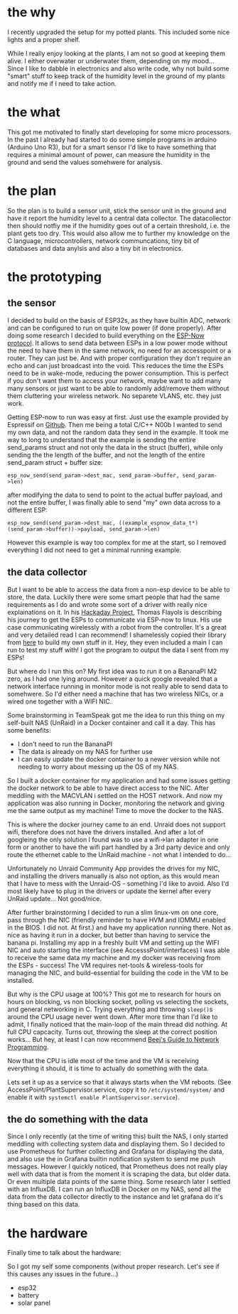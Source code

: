 # the why
I recently upgraded the setup for my potted plants. This included some nice lights and a proper shelf.

While I really enjoy looking at the plants, I am not so good at keeping them alive. I either overwater or underwater them, depending on my mood...
Since I like to dabble in electronics and also write code, why not build some "smart" stuff to keep track of the humidity level in the ground of my plants and notify me if I need to take action.

# the what
This got me motivated to finally start developing for some micro processors. In the past I already had started to do some simple programs in arduino (Arduino Uno R3), but for a smart sensor I'd like to have something that requires a minimal amount of power, can measure the humidity in the ground and send the values somehwere for analysis. 

# the plan
So the plan is to build a sensor unit, stick the sensor unit in the ground and have it report the humidity level to a central data collector. The datacollector then should notfiy me if the humidity goes out of a certain threshold, i.e. the plant gets too dry.
This would also allow me to further my knowledge on the C language, microcontrollers, network communcations, tiny bit of databases and data anylsis and also a tiny bit in electronics.

# the prototyping

## the sensor
I decided to build on the basis of ESP32s, as they have builtin ADC, network and can be configured to run on quite low power (if done properly).
After doing some research I decided to build everything on the [ESP-Now protocol](https://www.espressif.com/en/solutions/low-power-solutions/esp-now). It allows to send data between ESPs in a low power mode without the need to have them in the same network, no need for an accesspoint or a router. They can just be. And with proper configuration they don't require an echo and can just broadcast into the void. This reduces the time the ESPs need to be in wake-mode, reducing the power consumption. This is perfect if you don't want them to access your network, maybe want to add many many sensors or just want to be able to randomly add/remove them without them cluttering your wireless network. No separete VLANS, etc. they just work.

Getting ESP-now to run was easy at first. Just use the example provided by Espressif on [Github](https://github.com/espressif/esp-idf/tree/v5.2.1/examples/wifi/espnow). Then me being a total C/C++ N00b I wanted to send my own data, and not the random data they send in the example. 
It took me way to long to understand that the example is sending the entire send_params struct and not only the data in the struct (buffer), while only sending the the length of the buffer, and not the length of the entire send_param struct + buffer size:
```
esp_now_send(send_param->dest_mac, send_param->buffer, send_param->len)
```

after modifying the data to send to point to the actual buffer payload, and not the entire buffer, I was finally able to send "my" own data across to a different ESP:
```
esp_now_send(send_param->dest_mac, ((example_espnow_data_t*)(send_param->buffer))->payload, send_param->len)
```
However this example is way too complex for me at the start, so I removed everything I did not need to get a minimal running example.

## the data collector
But I want to be able to access the data from a non-esp device to be able to store, the data. Luckily there were some smart people that had the same requirements as I do and wrote some sort of a driver with really nice explainations on it. In his [Hackaday Project](https://hackaday.io/project/161896-linux-espnow), Thomas Flayols is describing his journey to get the ESPs to communicate via ESP-now to linux. His use case communicating wirelessly with a robot from the controller. It's a great and very detailed read I can recommend!
I shamelessly copied their library from [here](https://github.com/thomasfla/Linux-ESPNOW/tree/master/ESPNOW_lib) to build my own stuff in it. Hey, they even included a main I can run to test my stuff with!
I got the program to output the data I sent from my ESPs!

But where do I run this on? My first idea was to run it on a BananaPI M2 zero, as I had one lying around. However a quick google revealed that a network interface running in monitor mode is not really able to send data to somehwere. So I'd either need a machine that has two wireless NICs, or a wired one together with a WIFI NIC.

Some brainstorming in TeamSpeak got me the idea to run this thing on my self-built NAS (UnRaid) in a Docker container and call it a day. This has some benefits:
- I don't need to run the BananaPI
- The data is already on my NAS for further use
- I can easily update the docker container to a newer version while not needing to worry about messing up the OS of my NAS.

So I built a docker container for my application and had some issues getting the docker network to be able to have direct access to the NIC. After meddling with the MACVLAN i settled on the HOST network. 
And now my application was also running in Docker, monitoring the network and giving me the same output as my machine! Time to move the docker to the NAS.

This is where the docker journey came to an end. Unraid does not support wifi, therefore does not have the drivers installed. And after a lot of googleing the only solution I found was to use a wifi->lan adapter in one form or another to have the wifi part handled by a 3rd party device and only route the ethernet cable to the UnRaid machine - not what I intended to do...

Unfortunately no Unraid Community App provides the drives for my NIC, and installing the drivers manually is also not option, as this would mean that I have to mess with the Unraid-OS - something I'd like to avoid. Also I'd most likely have to plug in the drivers or update the kernel after every UnRaid update... Not good/nice.

After further brainstorming I decided to run a slim linux-vm on one core, pass through the NIC (friendly reminder to have HVM and IOMMU enabled in the BIOS. I did not. At first.) and have my application running there. Not as nice as having it run in a docker, but better than having to service the banana pi.
Installing my app in a freshly built VM and setting up the WIFI NIC and auto starting the interface (see AccesssPoint/interfaces) I was able to receive the same data my machine and my docker was receiving from the ESPs - success!
The VM requires net-tools & wireless-tools for managing the NIC, and build-essential for building the code in the VM to be installed.

But why is the CPU usage at 100%? This got me to research for hours on hours on blocking, vs non blocking socket, polling vs selecting the sockets, and general networking in C.
Trying everything and throwing `sleep()`s around the CPU usage never went down. After more time than I'd like to admit, I finally noticed that the main-loop of the main thread did nothing. At full CPU capcacity.
Turns out, throwing the sleep at the correct position works...
But hey, at least I can now recommend  [Beej's Guide to Network Programming](https://beej.us/guide/bgnet/html/split/).

Now that the CPU is idle most of the time and the VM is receiving everything it should, it is time to actually do something with the data.

Lets set it up as a service so that it always starts when the VM reboots. (See AccessPoint/PlantSupervisor.service, copy it to `/etc/systemd/system/` and enable it with `systemctl enable PlantSupervisor.service`).


## the do something with the data
Since I only recently (at the time of writing this) built the NAS, I only started meddling with collecting system data and displaying them. So I decided to use Prometheus for further collecting and Grafana for displaying the data, and also use the in Grafana builtin notification system to send me push messages.
However I quickly noticed, that Prometheus does not really play well with data that is from the moment it is scraping the data, but older data. Or even multiple data points of the same thing. Some research later I settled with an InfluxDB. I can run an InfluxDB in Docker on my NAS, send all the data from the data collector directly to the instance and let grafana do it's thing based on this data.

# the hardware
Finally time to talk about the hardware:

So I got my self some components (without proper research. Let's see if this causes any issues in the future...)
- esp32 
- battery
- solar panel
